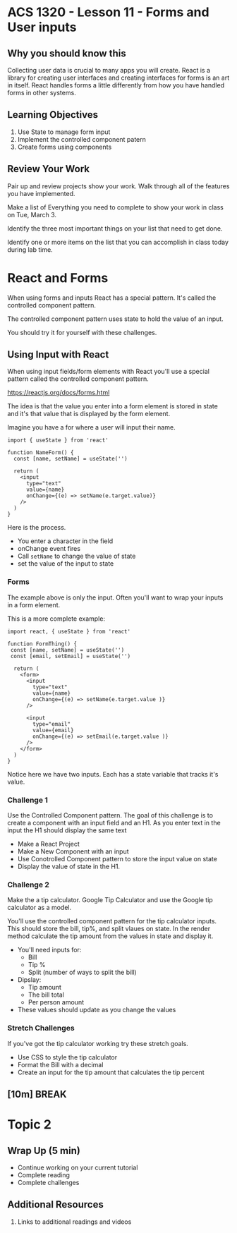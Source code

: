 <!-- .slide: data-background="./Images/header.svg" data-background-repeat="none" data-background-size="40% 40%" data-background-position="center 10%" class="header" -->
# ACS 1320 - Lesson 11 - Forms and User inputs

<!-- Put a link to the slides so that students can find them -->

<!-- ➡️ [**Slides**](/Syllabus-Template/Slides/Lesson1.html ':ignore') -->

<!-- > -->

## Why you should know this

Collecting user data is crucial to many apps you will create. React is a library for creating user interfaces and creating interfaces for forms is an art in itself. React handles forms a little differently from how you have handled forms in other systems. 

<!-- > -->

## Learning Objectives

1. Use State to manage form input
1. Implement the controlled component patern
1. Create forms using components

<!-- > -->

## Review Your Work

Pair up and review projects show your work. Walk through all of the features you have implemented.

Make a list of Everything you need to complete to show your work in class on Tue, March 3.

Identify the three most important things on your list that need to get done.

Identify one or more items on the list that you can accomplish in class today during lab time.

<!-- > -->

# React and Forms

When using forms and inputs React has a special pattern. It's called the controlled component pattern. 

<!-- > -->

The controlled component pattern uses state to hold the value of an input. 

You should try it for yourself with these challenges. 

<!-- > -->

## Using Input with React

<!-- > -->

When using input fields/form elements with React you'll use a special pattern called the controlled component pattern. 

https://reactjs.org/docs/forms.html

<!-- > -->

The idea is that the value you enter into a form element is stored in state and it's that value that is displayed by the form element. 

<!-- > -->

Imagine you have a for where a user will input their name.

```JS 
import { useState } from 'react'

function NameForm() {
  const [name, setName] = useState('')

  return (
    <input 
      type="text"
      value={name}
      onChange={(e) => setName(e.target.value)}
    />
  )
}
```

<!-- > -->

Here is the process. 

- You enter a character in the field
- onChange event fires
- Call `setName` to change the value of state
- set the value of the input to state

<!-- > -->

### Forms 

<!-- > -->

The example above is only the input. Often you'll want to wrap your inputs in a form element. 

<!-- > -->

This is a more complete example: 

```JS
import react, { useState } from 'react'

function FormThing() {
 const [name, setName] = useState('')
 const [email, setEmail] = useState('')

  return (
    <form>
      <input 
        type="text"
        value={name}
        onChange={(e) => setName(e.target.value )}
      />

      <input 
        type="email"
        value={email}
        onChange={(e) => setEmail(e.target.value )}
      />
    </form>
  )
}
```

Notice here we have two inputs. Each has a state variable that tracks it's value. 

<!-- > -->

### Challenge 1

<!-- > -->

Use the Controlled Component pattern. The goal of this challenge is to create a component with an input field and an H1. As you enter text in the input the H1 should display the same text

- Make a React Project
- Make a New Component with an input
- Use Conotrolled Component pattern to store the input value on state
- Display the value of state in the H1. 

<!-- > -->

### Challenge 2

<!-- > -->

Make the a tip calculator. Google Tip Calculator and use the Google tip calculator as a model.

<!-- > -->

You'll use the controlled component pattern for the tip calculator inputs. This should store the bill, tip%, and split vlaues on state. In the render method calculate the tip amount from the values in state and display it. 

- You'll need inputs for: 
  - Bill
  - Tip %
  - Split (number of ways to split the bill)
- Dipslay: 
  - Tip amount
  - The bill total 
  - Per person amount
- These values should update as you change the values

### Stretch Challenges

If you've got the tip calculator working try these stretch goals. 

- Use CSS to style the tip calculator
- Format the Bill with a decimal
- Create an input for the tip amount that calculates the tip percent

<!-- .slide: data-background="#087CB8" -->
## [**10m**] BREAK

<!-- > -->

# Topic 2

<!-- > -->

## Wrap Up (5 min)

- Continue working on your current tutorial
- Complete reading
- Complete challenges

<!-- > -->

## Additional Resources

1. Links to additional readings and videos

<!-- > -->

<!-- ## Minute-by-Minute

| **Elapsed** | **Time** | **Activity** |
| ----------- | -------- | ------------ |
| 0:00 | 0:05 | [Why you should know this](#why-you-should-know-this) |
| 0:05 | 0:15 | [Learning Objectives](#learning-objectives) |
| 0:20 | 0:30 | In Class Activity I |
| 0:50 | 0:10 | BREAK |
| 1:00 | 0:45 | In Class Activity II |
| 1:45 | 0:05 | Wrap up review objectives | -->
